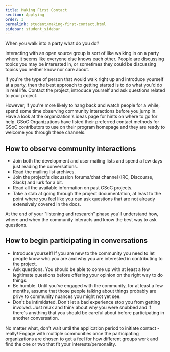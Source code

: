 ```yaml
---
title: Making First Contact
section: Applying
order: 3
permalink: student/making-first-contact.html
sidebar: student_sidebar
---
```


When you walk into a party what do you do?

Interacting with an open source group is sort of like walking in on a party where it seems like everyone else knows each other. People are discussing topics you may be interested in, or sometimes they could be discussing topics you neither know nor care about.

If you're the type of person that would walk right up and introduce yourself at a party, then the best approach to getting started is to do what you'd do in real life. Contact the project, introduce yourself and ask questions related to your project.

However, if you're more likely to hang back and watch people for a while, spend some time observing community interactions before you jump in. Have a look at the organization's ideas page for hints on where to go for help. GSoC Organizations have listed their preferred contact methods for GSoC contributors to use on their program homepage and they are ready to welcome you through these channels. 

## How to observe community interactions

* Join both the development and user mailing lists and spend a few days just reading the conversations.
* Read the mailing list archives.
* Join the project's discussion forums/chat channel (IRC, Discourse, Slack) and lurk for a bit.
* Read all the available information on past GSoC projects.
* Take a stab at going through the project documentation, at least to the point where you feel like you can ask questions that are not already extensively covered in the docs.

At the end of your "listening and research" phase you'll understand how, where and when the community interacts and know the best way to ask questions.

## How to begin participating in conversations

* Introduce yourself! If you are new to the community you need to let people know who you are and why you are interested in contributing to the project.
* Ask questions. You should be able to come up with at least a few legitimate questions before offering your opinion on the right way to do things.
* Be humble. Until you've engaged with the community, for at least a few months, assume that those people talking about things probably are privy to community nuances you might not yet see.
* Don't be intimidated. Don't let a bad experience stop you from getting involved. Just relax and think about why you were snubbed and if there's anything that you should be careful about before participating in another conversation.

No matter what, don't wait until the application period to initiate contact - really! Engage with multiple communities once the participating organizations are chosen to get a feel for how different groups work and find the one or two that fit your interests/personality.

